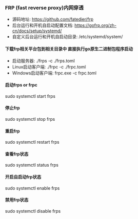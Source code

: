 ### FRP (fast reverse proxy)内网穿透

- 源码地址: https://github.com/fatedier/frp
- 后台运行和开机自启动配置文档: https://gofrp.org/zh-cn/docs/setup/systemd/
- 自定义后台运行和开机自启动目录: /etc/systemd/system/

#### 下载frp相关平台包到相关目录中  直接执行go原生二进制包程序启动

- 启动服务器: ./frps -c ./frps.toml
- Linux启动客户端: ./frpc -c ./frpc.toml
- Windows启动客户端: frpc.exe -c frpc.toml

#### 启动frps or frpc
sudo systemctl start frps
#### 停止frp
sudo systemctl stop frps
#### 重启frp
sudo systemctl restart frps
#### 查看frp状态
sudo systemctl status frps
#### 开启自启动frp状态
sudo systemctl enable frps
#### 禁用frp状态
sudo systemctl disable frps